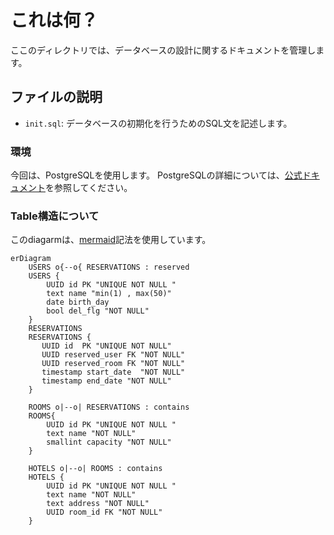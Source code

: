 # これは何？
ここのディレクトリでは、データベースの設計に関するドキュメントを管理します。

## ファイルの説明
- `init.sql`: データベースの初期化を行うためのSQL文を記述します。

### 環境
今回は、PostgreSQLを使用します。
PostgreSQLの詳細については、[公式ドキュメント](https://www.postgresql.jp/document/12/html/index.html)を参照してください。

### Table構造について
このdiagarmは、[mermaid](https://mermaid-js.github.io/mermaid/#/)記法を使用しています。


```mermaid
erDiagram
    USERS o{--o{ RESERVATIONS : reserved
    USERS {
        UUID id PK "UNIQUE NOT NULL "
        text name "min(1) , max(50)"
        date birth_day
        bool del_flg "NOT NULL"
    }
    RESERVATIONS 
    RESERVATIONS {
       UUID id  PK "UNIQUE NOT NULL"
       UUID reserved_user FK "NOT NULL"
       UUID reserved_room FK "NOT NULL"
       timestamp start_date  "NOT NULL"
       timestamp end_date "NOT NULL"
    }
    
    ROOMS o|--o| RESERVATIONS : contains
    ROOMS{  
        UUID id PK "UNIQUE NOT NULL "
        text name "NOT NULL"
        smallint capacity "NOT NULL"
    }
    
    HOTELS o|--o| ROOMS : contains
    HOTELS {
        UUID id PK "UNIQUE NOT NULL "
        text name "NOT NULL"
        text address "NOT NULL"
        UUID room_id FK "NOT NULL"
    }
```